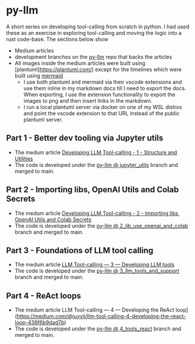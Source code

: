 # py-llm

A short series on developing tool-calling from scratch in python.  I had used these as an exercise in exploring tool-calling and moving the logic into a rust code-base. The sections below show
 - Medium articles
 - development branches on the [py-llm](https://github.com/vamsi-juvvi/py-llm) repo that backs the articles
 - All images inside the medium articles were built using [plantuml]https://plantuml.com/)  except for the timelines which were built using [mermaid](https://mermaid.js.org/)
   - I use both plantuml and mermaid via their vscode extensions and use them inline in my markdown docs till I need to export the docs. When exporting, I use the extension functionality to export the images to png and then insert links in the markdown.
   - I run a local plantuml server via docker on one of my WSL distros and point the vscode extension to that URL instead of the public plantuml server.

## Part 1 - Better dev tooling via Jupyter utils 
 - The medum article [Developing LLM Tool-calling - 1 - Structure and Utilities](https://medium.com/@juvvij/llm-tool-calling-1-code-structure-and-jupyter-utilities-26ff52f80a59)
 - The code is developed under the [py-llm @ jupyter_utils](https://github.com/vamsi-juvvi/py-llm/tree/jupyter_utils) branch and merged to main.

## Part 2 - Importing libs, OpenAI Utils and Colab Secrets
 - The medum article [Developing LLM Tool-calling - 2 - Importing libs, OpenAI Utils and Colab Secrets](https://medium.com/@juvvij/llm-tool-calling-2-importing-libs-openai-utils-and-colab-secrets-252b5635dd20)
 - The code is developed under the [py-llm @ 2_lib_use_openai_and_colab](https://github.com/vamsi-juvvi/py-llm/tree/2_lib_use_openai_and_colab) branch and merged to main. 

## Part 3 - Foundations of LLM tool calling

- The medum article [LLM Tool-calling — 3 — Developing LLM tools](https://medium.com/@juvvij/llm-tool-calling-3-developing-llm-tools-13008f4341a6)
 - The code is developed under the [py-llm @ 3_llm_tools_and_support](https://github.com/vamsi-juvvi/py-llm/tree/3_llm_tools_and_support) branch and merged to main. 

## Part 4 - ReAct loops

- The medum article LLM Tool-calling — 4 — Developing the ReAct loop](https://medium.com/@juvvij/llm-tool-calling-4-developing-the-react-loop-438f6b9dad7b)
 - The code is developed under the [py-llm @ 4_tools_react](https://github.com/vamsi-juvvi/py-llm/tree/4_tools_react) branch and merged to main. 
